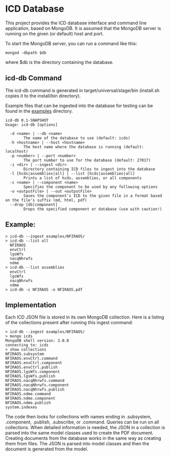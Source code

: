 ICD Database
============

This project provides the ICD database interface and command line application, based on MongoDB.
It is assumed that the MongoDB server is running on the given (or default) host and port.

To start the MongoDB server, you can run a command like this:

    mongod -dbpath $db
    
where $db is the directory containing the database.

icd-db Command
--------------

The icd-db command is generated in target/universal/stage/bin (install.sh copies it to the install/bin directory).

Example files that can be ingested into the database for testing can be found
in the [examples](../examples) directory.

```
icd-db 0.1-SNAPSHOT
Usage: icd-db [options]

  -d <name> | --db <name>
        The name of the database to use (default: icds)
  -h <hostname> | --host <hostname>
        The host name where the database is running (default: localhost)
  -p <number> | --port <number>
        The port number to use for the database (default: 27017)
  -i <dir> | --ingest <dir>
        Directory containing ICD files to ingest into the database
  -l [hcds|assemblies|all] | --list [hcds|assemblies|all]
        Prints a list of hcds, assemblies, or all components
  -c <name> | --component <name>
        Specifies the component to be used by any following options
  -o <outputFile> | --out <outputFile>
        Saves the component's ICD to the given file in a format based on the file's suffix (md, html, pdf)
  --drop [db|component]
        Drops the specified component or database (use with caution!)
```

Example:
--------

```
> icd-db --ingest examples/NFIRAOS/
> icd-db --list all
  NFIRAOS
  envCtrl
  lgsWfs
  nacqNhrwfs
  ndme
> icd-db --list assemblies
  envCtrl
  lgsWfs
  nacqNhrwfs
  ndme
> icd-db -c NFIRAOS -o NFIRAOS.pdf

```


Implementation
--------------

Each ICD JSON file is stored in its own MongoDB collection.
Here is a listing of the collections present after running this ingest command:


```
> icd-db --ingest examples/NFIRAOS/
> mongo icds
MongoDB shell version: 3.0.0
connecting to: icds
> show collections
NFIRAOS.subsystem
NFIRAOS.envCtrl.command
NFIRAOS.envCtrl.component
NFIRAOS.envCtrl.publish
NFIRAOS.lgsWfs.component
NFIRAOS.lgsWfs.publish
NFIRAOS.nacqNhrwfs.command
NFIRAOS.nacqNhrwfs.component
NFIRAOS.nacqNhrwfs.publish
NFIRAOS.ndme.command
NFIRAOS.ndme.component
NFIRAOS.ndme.publish
system.indexes

```

The code then looks for collections with names ending in .subsystem, .component, .publish, .subscribe, or .command.
Queries can be run on all collections.
When detailed information is needed, the JSON in a collection is parsed into the same model classes used to
create the PDF document. Creating documents from the database works in the same way as creating them from files.
The JSON is parsed into model classes and then the document is generated from the model.
